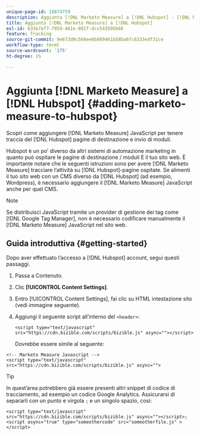 ```yaml
---
unique-page-id: 18874759
description: Aggiunta [!DNL Marketo Measure] a [!DNL Hubspot] - [!DNL Marketo Measure]
title: Aggiunta [!DNL Marketo Measure] a [!DNL Hubspot]
exl-id: 633e7ef7-7959-461e-881f-dcc543595b66
feature: Tracking
source-git-commit: 9e672d0c568ee0b889461bb8ba6fc6333edf31ce
workflow-type: tm+mt
source-wordcount: '175'
ht-degree: 1%

---
```


# Aggiunta [!DNL Marketo Measure] a [!DNL Hubspot] {#adding-marketo-measure-to-hubspot}

Scopri come aggiungere [!DNL Marketo Measure] JavaScript per tenere traccia del [!DNL Hubspot] pagine di destinazione e invio di moduli.

Hubspot è un po’ diverso da altri sistemi di automazione marketing in quanto può ospitare le pagine di destinazione / moduli E il tuo sito web. È importante notare che le seguenti istruzioni sono per avere [!DNL Marketo Measure] tracciare l’attività su [!DNL Hubspot]-pagine ospitate. Se alimenti il tuo sito web con un CMS diverso da [!DNL Hubspot] (ad esempio, Wordpress), è necessario aggiungere il [!DNL Marketo Measure] JavaScript anche per quel CMS.

>[!NOTE]
>
>Se distribuisci JavaScript tramite un provider di gestione dei tag come [!DNL Google Tag Manager], non è necessario codificare manualmente il [!DNL Marketo Measure] JavaScript nel sito web.

## Guida introduttiva {#getting-started}

Dopo aver effettuato l’accesso a [!DNL Hubspot] account, segui questi passaggi.

1. Passa a Contenuto.

1. Clic **[!UICONTROL Content Settings]**.

1. Entro [!UICONTROL Content Settings], fai clic su HTML intestazione sito (vedi immagine seguente).

1. Aggiungi il seguente script all’interno del `<header>`:

   `<script type="text/javascript" src="https://cdn.bizible.com/scripts/bizible.js" async=""></script>`

   Dovrebbe essere simile al seguente:

```text
<!-- Marketo Measure Javascript -->
<script type="text/javascript" src="https://cdn.bizible.com/scripts/bizible.js" async="">
```

>[!TIP]
>
>In quest’area potrebbero già essere presenti altri snippet di codice di tracciamento, ad esempio un codice Google Analytics. Assicurarsi di separarli con un punto e virgola `;` e un singolo spazio, così:
>
>`<script type="text/javascript" src="https://cdn.bizible.com/scripts/bizible.js" async=""></script>; <script async="true" type="someothercode" src="someotherfile.js" ></script>`
